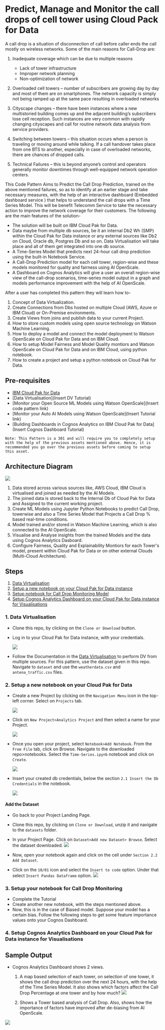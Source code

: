 # Predict, Manage and Monitor the call drops of cell tower using Cloud Pack for Data

A call drop is a situation of disconnection of call before caller ends the call mostly on wireless networks. Some of the main reasons for Call-Drop are:

1. Inadequate coverage which can be due to multiple reasons
    * Lack of tower infrastructure
    * Improper network planning
    * Non-optimization of network

2. Overloaded cell towers – number of subscribers are growing day by day and most of them are on smartphones. The network capacity is simply not being ramped up at the same pace resulting in overloaded networks 
3. Cityscape changes – there have been instances where a new multistoried building comes up and the adjacent building’s subscribers lose cell reception. Such instances are very common with rapidly changing cityscapes and call for routine network data analysis from service providers.
4. Switching between towers – this situation occurs when a person is traveling or moving around while talking. If a call handover takes place from one BTS to another, especially in case of overloaded networks, there are chances of dropped calls.
5. Technical Failures – this is beyond anyone’s control and operators generally monitor downtimes through well-equipped network operation centers.

This Code Pattern Aims to Predict the Call Drop Prediction, trained on the above mentioned failures, so as to identify at an earlier stage and take necessary measures, with the help of an interactive dashboard (Embedded dashboard service
) that helps to understand the call drops with a Time Series Model. This will be benefit Telecomm Service to take the necessary action to improve the network coverage for their customers. The following are the main features of the solution-

* The solution will be built on IBM Cloud Pak for Data.
* Data maybe from multiple db sources, be it an internal Db2 Wh (SMP) within the Cloud Pak for Data instance or any external sources like Db2 on Cloud, Oracle db, Postgres Db and so on. Data Virtualisation will take place and all of them get integrated into one db source.
* A Time-Series Model that predicts next 24-hour call drop prediction using the built-in Notebook Service.
* A Call-Drop Prediction model for each cell tower, region-wise and these models monitored for quality and fairness using AI OpenScale.
* A Dashboard on Cognos Analytics will give a user an overall region-wise view of the call-drop scenarios, time-series model output in a graph and models performance improvement with the help of AI OpenScale.

After a user has completed this pattern they will learn how to-

1. Concept of Data Virtualization.
2. Create Connections from Dbs hosted on multiple Cloud (AWS, Azure or IBM Cloud) or On-Premise environments.
3. Create Views from joins and publish data to your current Project.
4. How to store custom models using open source technology on Watson Machine Learning.
5. How to deploy a model and connect the model deployment to Watson OpenScale on Cloud Pak for Data and on IBM Cloud.
6. How to setup Model Fairness and Model Quality montiors and Watson OpenScale on Cloud Pak for Data and on IBM Cloud, using      python notebook.
7. How to create a project and setup a python notebook on Cloud Pak for Data.


## Pre-requisites
* [IBM Cloud Pak for Data](https://www.ibm.com/in-en/products/cloud-pak-for-data) 
* [Data Virtualisation](Insert DV Tutorial)
* [Monitor your Open Source ML Models using Watson OpenScale](Insert code pattern link)
* [Monitor your Auto AI Models using Watson OpenScale](Insert Tutorial link)
* [Building Dashboards in Cognos Analytics on IBM Cloud Pak for Data](Insert Cognos Dashboard Tutorial)

```
Note: This Pattern is a 301 and will require you to completely setup with the help of the previous assets mentioned above. Hence, it is recommended you go over the previous assets before coming to setup this asset.
```

## Architecture Diagram

  ![](doc/src/images/Telco_Arch_final.png)
  
1. Data stored across various sources like, AWS Cloud, IBM Cloud is virtualised and joined as needed by the AI Models.
2. The joined data is stored back to the Internal Db of Cloud Pak for Data and Assigned to the current working project.
3. Create ML Models using Jupyter Python Notebooks to predict Call Drop, towerwise and also a Time Series Model that Projects a Call Drop % based real-time conditions.
4. Model trained and/or stored in Watson Machine Learning, which is also connected to the AI OpenScale.
5. Visualise and Analyse insights from the trained Models and the data using Cognos Analytics Dasboard. 
6. Configure Fairness, Quality and Explainability Montiors for each Tower's model, present within Cloud Pak for Data or on other external Clouds (Multi-Cloud Architecture).

## Steps

1. [Data Virtualisation](#1-data-virtualisation)
2. [Setup a new notebook on your Cloud Pak for Data instance](#2-setup-a-new-notebook-on-your-cloud-pak-for-data-instance)
3. [Setup notebook for Call Drop Monitoring Model](#3-setup-notebook-for-call-drop-monitoring-model)
4. [Setup Cognos Analytics Dashboard on your Cloud Pak for Data instance for Visualisations](#4-setup-cognos-analytics-dashboard-on-your-cloud-pak-for-data-instance-for-visualisations)


### 1. Data Virtualisation

* Clone this repo, by clicking on the `Clone or Download` button.
* Log in to your Cloud Pak for Data instance, with your credentials.

   ![](doc/src/images/login_page.png)
* Follow the Documentation in the [Data Virtualisation](#1-data-virtualisation) to perform DV from multiple sources. For this pattern, use the dataset given in this repo. Navigate to `dataset` and use the `weatherdata.csv` and `antena_traffic.csv` files.

### 2. Setup a new notebook on your Cloud Pak for Data

* Create a new Project by clicking on the `Navigation Menu` icon in the top-left corner. Select on `Projects` tab.

   ![](doc/src/images/Select_Project.png)
   
* Click on `New Project>Analytics Project` and then select a name for your Project.

   ![](doc/src/images/name_project.png)
   
* Once you open your project, select `Notebook>Add Notebook`. From the `From File` tab, click on Browse. Navigate to the downloaded repo>notebooks. Select the `Time-Series.ipynb` notebook and click on `Create`.

   ![](doc/src/images/create_notebook.png)
   
* Insert your created db credentials, below the section `2.1 Insert the Db Credentials` in the notebook.

   ![](doc/src/images/configure_dbcred.png)
   
 #### Add the Dataset
 
   * Go back to your Project Landing Page. 
   * Clone this repo, by clicking on `Clone or Download`, unzip it and navigate to the `datasets` folder.
   * In your Project Page. Click on `Dataset>Add new Dataset> Browse`. Select the dataset downloaded.
   ![](doc/src/gifs/adddataset.gif)

   * Now, open your notebook again and click on the cell under `Section 2.2 Add Dataset`.
   * Click on the `10/01` icon and select the `Insert to code` option. Under that select `Insert Pandas Dataframe` option.
    ![](doc/src/images/add_dataset.png)

### 3. Setup your notebook for Call Drop Monitoring

   * Complete the Tutorial
   * Create another new notebook, with the steps mentioned above. 
   * Now, this is in the case of Biased model. Suppose your model has a certain bias. Follow the following steps to get some feature importance values onto your Cognos Dashboard.
   
   
### 4. Setup Cognos Analytics Dashboard on your Cloud Pak for Data instance for Visualisations


   
## Sample Output

  * Cognos Analytics Dashboard shows 2 views. 
  
    1) A map based selection of each tower, on selection of one tower, it shows the call drop prediction over the next 24 hours, with the help of the Time Series Model. It also shows which factors affect the Call Drop Percentage at one tower and by how much?
    ![](doc/src/images/output1.png)
    
    2) Shows a Tower based analysis of Call Drop. Also, shows how the importance of factors have improved after de-biasing from AI OpenScale.
  
  ![](doc/src/images/output2.png)
